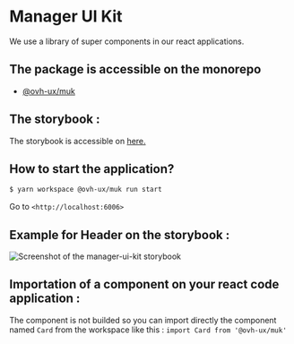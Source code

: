 # Manager UI Kit

We use a library of super components in our react applications.

## The package is accessible on the monorepo

- [@ovh-ux/muk](https://github.com/ovh/manager/blob/develop/packages/manager-ui-kit/README.md)

## The storybook :

The storybook is accessible on
<a target="_blank" href="/manager/storybook-static/index.html">here.</a>

## How to start the application?

```sh
$ yarn workspace @ovh-ux/muk run start
```

Go to `<http://localhost:6006>`

## Example for Header on the storybook :

![Screenshot of the manager-ui-kit storybook](/assets/img/storybook-manager-components.png)

## Importation of a component on your react code application :

The component is not builded so you can import directly the component named `Card` from the workspace like this :
`import Card from '@ovh-ux/muk'`
